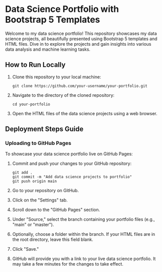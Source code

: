 # Data Science Portfolio with Bootstrap 5 Templates

Welcome to my data science portfolio! This repository showcases my data science projects, all beautifully presented using Bootstrap 5 templates and HTML files. Dive in to explore the projects and gain insights into various data analysis and machine learning tasks.

## How to Run Locally

1. Clone this repository to your local machine:
   ```
   git clone https://github.com/your-username/your-portfolio.git
   ```

2. Navigate to the directory of the cloned repository:
   ```
   cd your-portfolio
   ```

3. Open the HTML files of the data science projects using a web browser.

## Deployment Steps Guide

### Uploading to GitHub Pages

To showcase your data science portfolio live on GitHub Pages:

1. Commit and push your changes to your GitHub repository:
   ```
   git add .
   git commit -m "Add data science projects to portfolio"
   git push origin main
   ```

2. Go to your repository on GitHub.

3. Click on the "Settings" tab.

4. Scroll down to the "GitHub Pages" section.

5. Under "Source," select the branch containing your portfolio files (e.g., "main" or "master").

6. Optionally, choose a folder within the branch. If your HTML files are in the root directory, leave this field blank.

7. Click "Save."

8. GitHub will provide you with a link to your live data science portfolio. It may take a few minutes for the changes to take effect.


